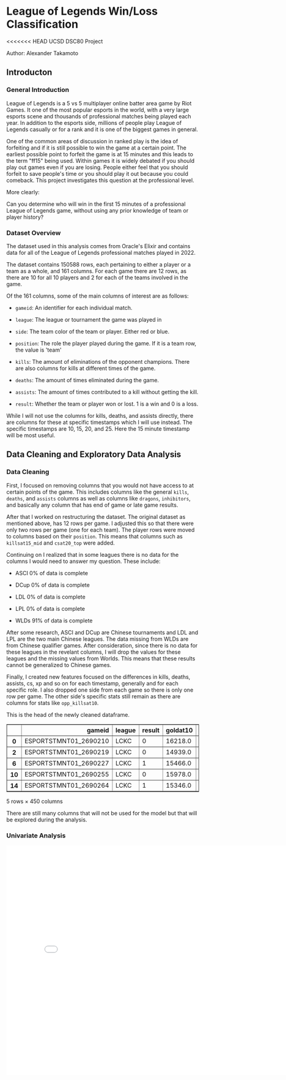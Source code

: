 # League of Legends Win/Loss Classification

<<<<<<< HEAD
UCSD DSC80 Project

Author: Alexander Takamoto

## Introducton
### General Introduction

League of Legends is a 5 vs 5 multiplayer online batter area game by Riot Games. It one of the most popular esports in the world, with a very large esports scene and thousands of professional matches being played each year. In addition to the esports side, millions of people play League of Legends casually or for a rank and it is one of the biggest games in general. 

One of the common areas of discussion in ranked play is the idea of forfeiting and if it is still possible to win the game at a certain point. The earliest possible point to forfeit the game is at 15 minutes and this leads to the term "ff15" being used. Within games it is widely debated if you should play out games even if you are losing. People either feel that you should forfeit to save people's time or you should play it out because you could comeback. This project investigates this question at the professional level.

More clearly:

Can you determine who will win in the first 15 minutes of a professional League of Legends game, without using any prior knowledge of team or player history?

### Dataset Overview

The dataset used in this analysis comes from Oracle's Elixir and contains data for all of the League of Legends professional matches played in 2022. 

The dataset contains 150588 rows, each pertaining to either a player or a team as a whole, and 161 columns. For each game there are 12 rows, as there are 10 for all 10 players and 2 for each of the teams involved in the game.

Of the 161 columns, some of the main columns of interest are as follows:

- `gameid`: An identifier for each individual match.

- `league`: The league or tournament the game was played in

- `side`: The team color of the team or player. Either red or blue.

- `position`: The role the player played during the game. If it is a team row, the value is 'team'

- `kills`: The amount of eliminations of the opponent champions. There are also columns for kills at different times of the game.

- `deaths`: The amount of times eliminated during the game.

- `assists`: The amount of times contributed to a kill without getting the kill.

- `result`: Whether the team or player won or lost. 1 is a win and 0 is a loss.

While I will not use the columns for kills, deaths, and assists directly, there are columns for these at specific timestamps which I will use instead. The specific timestamps are 10, 15, 20, and 25. Here the 15 minute timestamp will be most useful.

## Data Cleaning and Exploratory Data Analysis
### Data Cleaning

First, I focused on removing columns that you would not have access to at certain points of the game. This includes columns like the general `kills`, `deaths`, and `assists` columns as well as columns like `dragons`, `inhibitors`, and basically any column that has end of game or late game results.

After that I worked on restructuring the dataset. The original dataset as mentioned above, has 12 rows per game. I adjusted this so that there were only two rows per game (one for each team). The player rows were moved to columns based on their `position`. This means that columns such as `killsat15_mid` and `csat20_top` were added.

Continuing on I realized that in some leagues there is no data for the columns I would need to answer my question. These include: 

- ASCI               0% of data is complete

- DCup               0% of data is complete

- LDL                0% of data is complete

- LPL                0% of data is complete

- WLDs               91% of data is complete

After some research, ASCI and DCup are Chinese tournaments and LDL and LPL are the two main Chinese leagues. The data missing from WLDs are from Chinese qualifier games. After consideration, since there is no data for these leagues in the revelant columns, I will drop the values for these leagues and the missing values from Worlds. This means that these results cannot be generalized to Chinese games. 

Finally, I created new features focused on the differences in kills, deaths, assists, cs, xp and so on for each timestamp, generally and for each specific role. I also dropped one side from each game so there is only one row per game. The other side's specific stats still remain as there are columns for stats like `opp_killsat10`.

This is the head of the newly cleaned dataframe.

<div>
<style scoped>
    .dataframe tbody tr th:only-of-type {
        vertical-align: middle;
    }

    .dataframe tbody tr th {
        vertical-align: top;
    }

    .dataframe thead th {
        text-align: right;
    }
</style>
<table border="1" class="dataframe">
  <thead>
    <tr style="text-align: right;">
      <th></th>
      <th>gameid</th>
      <th>league</th>
      <th>result</th>
      <th>goldat10</th>
      <th>xpat10</th>
      <th>csat10</th>
      <th>opp_goldat10</th>
      <th>opp_xpat10</th>
      <th>opp_csat10</th>
      <th>golddiffat10</th>
      <th>...</th>
      <th>killsdiffat20</th>
      <th>killsdiffat25</th>
      <th>assistsdiffat10</th>
      <th>assistsdiffat15</th>
      <th>assistsdiffat20</th>
      <th>assistsdiffat25</th>
      <th>deathsdiffat10</th>
      <th>deathsdiffat15</th>
      <th>deathsdiffat20</th>
      <th>deathsdiffat25</th>
    </tr>
  </thead>
  <tbody>
    <tr>
      <th>0</th>
      <td>ESPORTSTMNT01_2690210</td>
      <td>LCKC</td>
      <td>0</td>
      <td>16218.0</td>
      <td>18213.0</td>
      <td>322.0</td>
      <td>14695.0</td>
      <td>18076.0</td>
      <td>330.0</td>
      <td>1523.0</td>
      <td>...</td>
      <td>-2.0</td>
      <td>-1.0</td>
      <td>5.0</td>
      <td>-8.0</td>
      <td>-12.0</td>
      <td>-10.0</td>
      <td>-3.0</td>
      <td>1.0</td>
      <td>2.0</td>
      <td>1.0</td>
    </tr>
    <tr>
      <th>2</th>
      <td>ESPORTSTMNT01_2690219</td>
      <td>LCKC</td>
      <td>0</td>
      <td>14939.0</td>
      <td>17462.0</td>
      <td>317.0</td>
      <td>16558.0</td>
      <td>19048.0</td>
      <td>344.0</td>
      <td>-1619.0</td>
      <td>...</td>
      <td>-4.0</td>
      <td>-7.0</td>
      <td>-2.0</td>
      <td>-2.0</td>
      <td>-5.0</td>
      <td>-12.0</td>
      <td>2.0</td>
      <td>2.0</td>
      <td>4.0</td>
      <td>7.0</td>
    </tr>
    <tr>
      <th>6</th>
      <td>ESPORTSTMNT01_2690227</td>
      <td>LCKC</td>
      <td>1</td>
      <td>15466.0</td>
      <td>19600.0</td>
      <td>368.0</td>
      <td>15569.0</td>
      <td>18787.0</td>
      <td>355.0</td>
      <td>-103.0</td>
      <td>...</td>
      <td>2.0</td>
      <td>3.0</td>
      <td>-1.0</td>
      <td>7.0</td>
      <td>7.0</td>
      <td>11.0</td>
      <td>1.0</td>
      <td>-2.0</td>
      <td>-2.0</td>
      <td>-3.0</td>
    </tr>
    <tr>
      <th>10</th>
      <td>ESPORTSTMNT01_2690255</td>
      <td>LCKC</td>
      <td>0</td>
      <td>15978.0</td>
      <td>17714.0</td>
      <td>297.0</td>
      <td>15641.0</td>
      <td>18229.0</td>
      <td>334.0</td>
      <td>337.0</td>
      <td>...</td>
      <td>4.0</td>
      <td>3.0</td>
      <td>6.0</td>
      <td>6.0</td>
      <td>12.0</td>
      <td>9.0</td>
      <td>-2.0</td>
      <td>-2.0</td>
      <td>-4.0</td>
      <td>-3.0</td>
    </tr>
    <tr>
      <th>14</th>
      <td>ESPORTSTMNT01_2690264</td>
      <td>LCKC</td>
      <td>1</td>
      <td>15346.0</td>
      <td>18131.0</td>
      <td>331.0</td>
      <td>16247.0</td>
      <td>19128.0</td>
      <td>344.0</td>
      <td>-901.0</td>
      <td>...</td>
      <td>0.0</td>
      <td>0.0</td>
      <td>-2.0</td>
      <td>4.0</td>
      <td>7.0</td>
      <td>12.0</td>
      <td>2.0</td>
      <td>0.0</td>
      <td>0.0</td>
      <td>0.0</td>
    </tr>
  </tbody>
</table>
<p>5 rows × 450 columns</p>
</div>

There are still many columns that will not be used for the model but that will be explored during the analysis.

### Univariate Analysis

<iframe
  src="assets/GoldDiffHist.html"
  width="800"
  height="600"
  frameborder="0"
></iframe>

